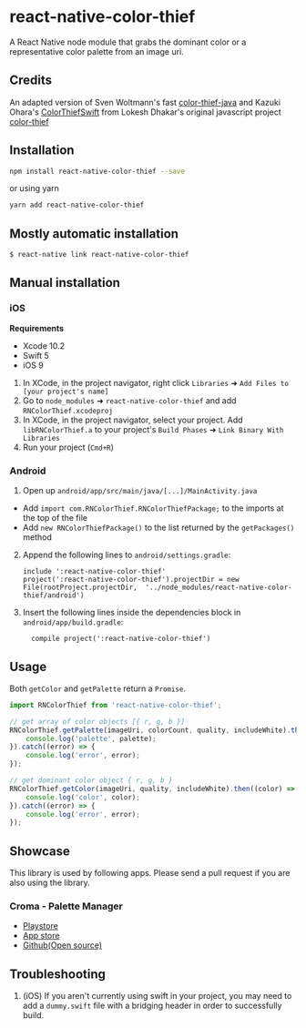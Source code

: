 # react-native-color-thief

A React Native node module that grabs the dominant color or a representative color palette from an image uri.

## Credits

An adapted version of Sven Woltmann's fast [color-thief-java](https://github.com/SvenWoltmann/color-thief-java) and Kazuki Ohara's [ColorThiefSwift](https://github.com/yamoridon/ColorThiefSwift) from Lokesh Dhakar's original javascript project [color-thief](https://github.com/lokesh/color-thief/)


## Installation

```sh
npm install react-native-color-thief --save
```

or using yarn

```sh
yarn add react-native-color-thief
```

## Mostly automatic installation

`$ react-native link react-native-color-thief`

## Manual installation

### iOS

**Requirements**
- Xcode 10.2
- Swift 5
- iOS 9

1. In XCode, in the project navigator, right click `Libraries` ➜ `Add Files to [your project's name]`
2. Go to `node_modules` ➜ `react-native-color-thief` and add `RNColorThief.xcodeproj`
3. In XCode, in the project navigator, select your project. Add `libRNColorThief.a` to your project's `Build Phases` ➜ `Link Binary With Libraries`
4. Run your project (`Cmd+R`)

### Android

1. Open up `android/app/src/main/java/[...]/MainActivity.java`
  - Add `import com.RNColorThief.RNColorThiefPackage;` to the imports at the top of the file
  - Add `new RNColorThiefPackage()` to the list returned by the `getPackages()` method
2. Append the following lines to `android/settings.gradle`:
  	```
  	include ':react-native-color-thief'
  	project(':react-native-color-thief').projectDir = new File(rootProject.projectDir, 	'../node_modules/react-native-color-thief/android')
  	```
3. Insert the following lines inside the dependencies block in `android/app/build.gradle`:
  	```
      compile project(':react-native-color-thief')
  	```

## Usage
Both `getColor` and `getPalette` return a `Promise`.

```javascript
import RNColorThief from 'react-native-color-thief';

// get array of color objects [{ r, g, b }]
RNColorThief.getPalette(imageUri, colorCount, quality, includeWhite).then((palette) => {
	console.log('palette', palette);
}).catch((error) => {
	console.log('error', error);
});

// get dominant color object { r, g, b }
RNColorThief.getColor(imageUri, quality, includeWhite).then((color) => {
	console.log('color', color);
}).catch((error) => {
	console.log('error', error);
});
```
## Showcase
This library is used by following apps. Please send a pull request if you are also using the library.
### Croma - Palette Manager
* [Playstore](https://play.google.com/store/apps/details?id=app.croma)
* [App store](https://apps.apple.com/app/croma-palette-manager/id1596763657)
* [Github(Open source)](https://github.com/croma-app/croma-react)

## Troubleshooting

1. (iOS) If you aren't currently using swift in your project, you may need to add a `dummy.swift` file with a bridging header in order to successfully build.
